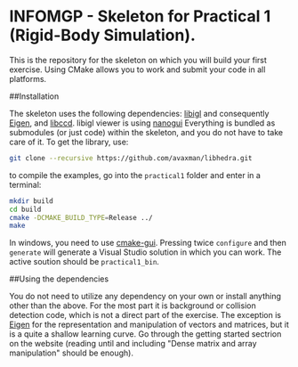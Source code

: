 # INFOMGP - Skeleton for Practical 1 (Rigid-Body Simulation).

This is the repository for the skeleton on which you will build your first exercise. Using CMake allows you to work and submit your code in all platforms.

##Installation

The skeleton uses the following dependencies: [libigl](http://libigl.github.io/libigl/) and consequently [Eigen](http://eigen.tuxfamily.org/index.php?title=Main_Page), and [libccd](https://github.com/danfis/libccd). libigl viewer is using [nanogui](https://github.com/wjakob/nanogui) Everything is bundled as submodules (or just code) within the skeleton, and you do not have to take care of it. To get the library, use:

```bash
git clone --recursive https://github.com/avaxman/libhedra.git
```

to compile the examples, go into the `practical1` folder and enter in a terminal:

```bash
mkdir build
cd build
cmake -DCMAKE_BUILD_TYPE=Release ../
make
```

In windows, you need to use [cmake-gui](https://cmake.org/runningcmake/). Pressing twice ``configure`` and then ``generate`` will generate a Visual Studio solution in which you can work. The active soution should be ``practical1_bin``.

##Using the dependencies

You do not need to utilize any dependency on your own or install anything other than the above. For the most part it is background or collision detection code, which is not a direct part of the exercise. The exception is [Eigen](http://eigen.tuxfamily.org/index.php?title=Main_Page) for the representation and manipulation of vectors and matrices, but it is a quite a shallow learning curve. Go through the getting started sectrion on the website (reading until and including "Dense matrix and array manipulation" should be enough).
